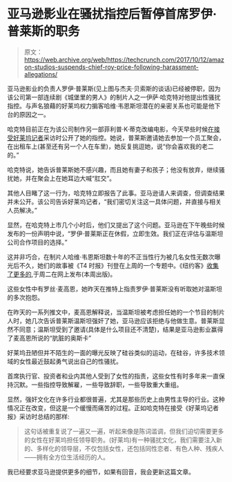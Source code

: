 # 亚马逊影业在骚扰指控后暂停首席罗伊·普莱斯的职务

> 原文：<https://web.archive.org/web/https://techcrunch.com/2017/10/12/amazon-studios-suspends-chief-roy-price-following-harassment-allegations/>

亚马逊影业的负责人罗伊·普莱斯(见上图与杰夫·贝索斯的谈话)已经被停职，因为该公司第一部连续剧《城堡里的男人》的制片人之一伊萨·哈克特对他提出性骚扰指控。与声名狼藉的好莱坞权力掮客哈维·韦恩斯坦潜在的亲密关系也可能是他下台的原因之一。

哈克特目前正在为该公司制作另一部菲利普·K·蒂克改编电影，今天早些时候[在接受好莱坞记者](https://web.archive.org/web/20221202103655/http://www.hollywoodreporter.com/news/amazon-tv-producer-goes-public-harassment-claim-top-exec-roy-price-1048060)采访时公开了她的指控。她说，普莱斯邀请她去参加一个员工聚会，在出租车上(甚至还有另一个人在车里)，她反复挑逗她，说“你会喜欢我的老二的。”

哈克特说，她告诉普莱斯她不感兴趣，而且她有妻子和孩子；他没有放弃，继续骚扰她，并在聚会上在她耳边大喊“肛交”。

其他人目睹了这一行为，哈克特立即报告了此事。亚马逊请人来调查，但调查结果并未公开。该公司告诉好莱坞记者，“我们密切关注这一具体问题，并直接与相关人员解决。”

显然，在哈克特上市几个小时后，他们又提出了这个问题。亚马逊在下午晚些时候发布的一份声明中说，“罗伊·普莱斯正在休假，立即生效。我们正在评估与温斯坦公司合作项目的选择。”

这并非巧合，在制片人哈维·韦恩斯坦数十年的不正当性行为被几名女性无数次曝光后不久，她们的故事被《T4 时报》刊登在上周的一个专题中。《纽约客》[收集了更多的](https://web.archive.org/web/20221202103655/https://www.newyorker.com/news/news-desk/from-aggressive-overtures-to-sexual-assault-harvey-weinsteins-accusers-tell-their-stories),于周二在网上发布(本周出版)。

这些女性中有罗丝·麦高恩，她昨天在推特上指责罗伊·普莱斯没有听取她对温斯坦的多次抱怨。

在昨天的一系列推文中，麦高恩解释说，当温斯坦被考虑担任她的一个节目的制片人时，她几次告诉普莱斯温斯坦强奸了她，亚马逊应该拒绝与他做生意。普莱斯显然不同意；温斯坦受到了邀请(具体是什么项目还不清楚)，结果是亚马逊影业赢得了麦高恩所说的“肮脏的奥斯卡”

好莱坞丑陋但并不陌生的一面的曝光反映了硅谷类似的运动，在硅谷，许多技术领域的女性最近鼓起勇气说出自己的性骚扰。

首席执行官、投资者和业内其他人受到了女性的指责，这些女性有时多年来一直保持沉默。一些指控导致解雇，一些导致辞职，一些导致重大重组。

显然，强奸文化在许多行业都很普遍，尤其是那些历史上由男性主导的行业。这种情况正在改变，但这是一个缓慢而痛苦的过程。正如哈克特在接受《好莱坞记者报》采访时总结的那样:

> 这句话被重复说了一遍又一遍，听起来像是陈词滥调，但我们迫切需要更多的女性在好莱坞担任领导职务。(好莱坞)有一种骚扰文化，我们需要注入新的、多样化的领导层，不仅包括女性，还包括同性恋者、有色人种、残疾人——拥有全方位生活经历的人。

我已经要求亚马逊提供更多的细节，如果有回音，我会更新这篇文章。